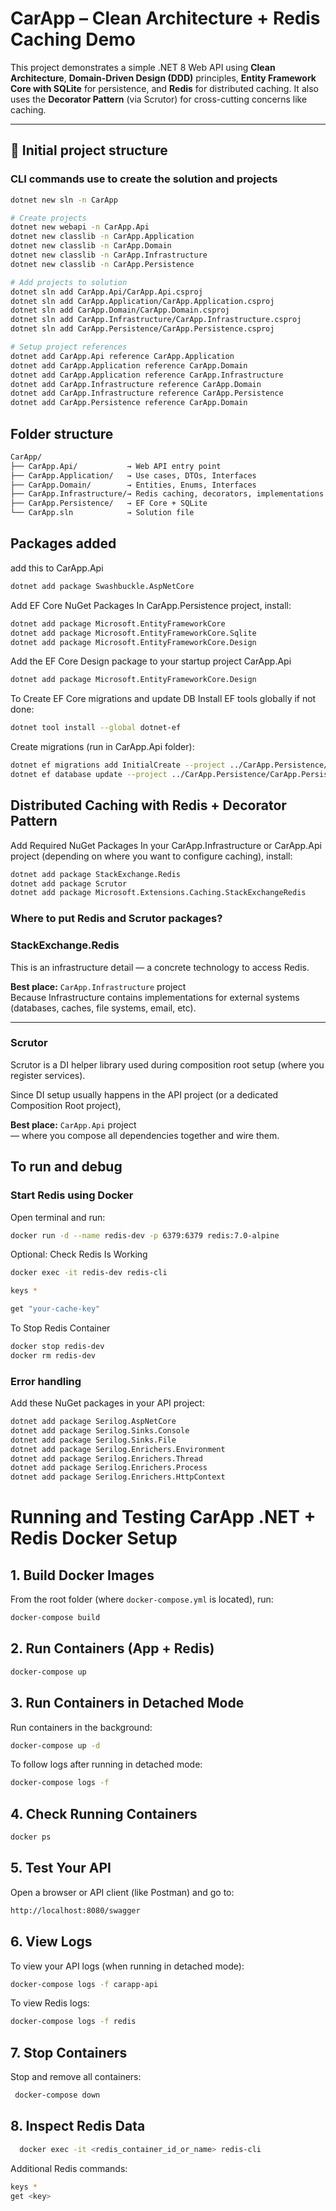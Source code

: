 ﻿# CarApp – Clean Architecture + Redis Caching Demo

This project demonstrates a simple .NET 8 Web API using **Clean Architecture**, **Domain-Driven Design (DDD)** principles, **Entity Framework Core with SQLite** for persistence, and **Redis** for distributed caching. It also uses the **Decorator Pattern** (via Scrutor) for cross-cutting concerns like caching.

---

## 🔧 Initial project structure

### CLI commands use to create the solution and projects

```bash
dotnet new sln -n CarApp

# Create projects
dotnet new webapi -n CarApp.Api
dotnet new classlib -n CarApp.Application
dotnet new classlib -n CarApp.Domain
dotnet new classlib -n CarApp.Infrastructure
dotnet new classlib -n CarApp.Persistence

# Add projects to solution
dotnet sln add CarApp.Api/CarApp.Api.csproj
dotnet sln add CarApp.Application/CarApp.Application.csproj
dotnet sln add CarApp.Domain/CarApp.Domain.csproj
dotnet sln add CarApp.Infrastructure/CarApp.Infrastructure.csproj
dotnet sln add CarApp.Persistence/CarApp.Persistence.csproj

# Setup project references
dotnet add CarApp.Api reference CarApp.Application
dotnet add CarApp.Application reference CarApp.Domain
dotnet add CarApp.Application reference CarApp.Infrastructure
dotnet add CarApp.Infrastructure reference CarApp.Domain
dotnet add CarApp.Infrastructure reference CarApp.Persistence
dotnet add CarApp.Persistence reference CarApp.Domain
```

## Folder structure
```bash
CarApp/
├── CarApp.Api/           → Web API entry point
├── CarApp.Application/   → Use cases, DTOs, Interfaces
├── CarApp.Domain/        → Entities, Enums, Interfaces
├── CarApp.Infrastructure/→ Redis caching, decorators, implementations
├── CarApp.Persistence/   → EF Core + SQLite
└── CarApp.sln            → Solution file
```

## Packages added
add this to CarApp.Api
```bash
dotnet add package Swashbuckle.AspNetCore
```

Add EF Core NuGet Packages
In CarApp.Persistence project, install:

```bash
dotnet add package Microsoft.EntityFrameworkCore
dotnet add package Microsoft.EntityFrameworkCore.Sqlite
dotnet add package Microsoft.EntityFrameworkCore.Design
```

Add the EF Core Design package to your startup project CarApp.Api

```bash
dotnet add package Microsoft.EntityFrameworkCore.Design
```


To Create EF Core migrations and update DB
Install EF tools globally if not done:
```bash
dotnet tool install --global dotnet-ef
```

Create migrations (run in CarApp.Api folder):
```bash
dotnet ef migrations add InitialCreate --project ../CarApp.Persistence/CarApp.Persistence.csproj --startup-project .
dotnet ef database update --project ../CarApp.Persistence/CarApp.Persistence.csproj --startup-project .
```

## Distributed Caching with Redis + Decorator Pattern

Add Required NuGet Packages
In your CarApp.Infrastructure or 
CarApp.Api project (depending on where you want to configure caching), install:

```bash
dotnet add package StackExchange.Redis
dotnet add package Scrutor
dotnet add package Microsoft.Extensions.Caching.StackExchangeRedis

```

### Where to put Redis and Scrutor packages?

### StackExchange.Redis

This is an infrastructure detail — a concrete technology to access Redis.

**Best place:** `CarApp.Infrastructure` project  
Because Infrastructure contains implementations for external systems (databases, caches, file systems, email, etc).

---

### Scrutor

Scrutor is a DI helper library used during composition root setup (where you register services).

Since DI setup usually happens in the API project (or a dedicated Composition Root project),

**Best place:** `CarApp.Api` project  
— where you compose all dependencies together and wire them.




## To run and debug

###  Start Redis using Docker
Open terminal and run:

```bash
docker run -d --name redis-dev -p 6379:6379 redis:7.0-alpine
```

Optional: Check Redis Is Working

```bash
docker exec -it redis-dev redis-cli
```

```bash
keys *
```

```bash
get "your-cache-key"
```


To Stop Redis Container
```bash
docker stop redis-dev
docker rm redis-dev
```

###  Error handling

Add these NuGet packages in your API project:

```bash
dotnet add package Serilog.AspNetCore
dotnet add package Serilog.Sinks.Console
dotnet add package Serilog.Sinks.File
dotnet add package Serilog.Enrichers.Environment
dotnet add package Serilog.Enrichers.Thread
dotnet add package Serilog.Enrichers.Process
dotnet add package Serilog.Enrichers.HttpContext

```


# Running and Testing CarApp .NET + Redis Docker Setup

## 1. Build Docker Images
From the root folder (where `docker-compose.yml` is located), run:


```bash
docker-compose build
```
## 2. Run Containers (App + Redis)

```bash
docker-compose up
```

## 3. Run Containers in Detached Mode
Run containers in the background:
```bash
docker-compose up -d
```

To follow logs after running in detached mode:
```bash
docker-compose logs -f
```

## 4. Check Running Containers
```bash
docker ps
```

## 5. Test Your API
Open a browser or API client (like Postman) and go to:
```bash
http://localhost:8080/swagger
```

## 6. View Logs
To view your API logs (when running in detached mode):
```bash
docker-compose logs -f carapp-api
```
To view Redis logs:
```bash
docker-compose logs -f redis
```

 ## 7. Stop Containers
 Stop and remove all containers:
```bash
 docker-compose down
```

  ## 8. Inspect Redis Data
```bash
  docker exec -it <redis_container_id_or_name> redis-cli
```
Additional Redis commands:
```bash
keys *
get <key>
```



